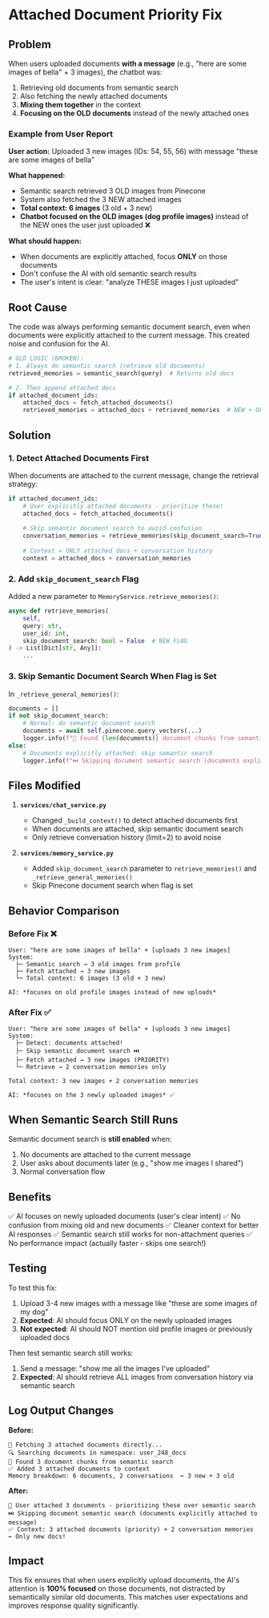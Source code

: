 # Attached Document Priority Fix

## Problem

When users uploaded documents **with a message** (e.g., "here are some images of bella" + 3 images), the chatbot was:
1. Retrieving old documents from semantic search
2. Also fetching the newly attached documents
3. **Mixing them together** in the context
4. **Focusing on the OLD documents** instead of the newly attached ones

### Example from User Report

**User action:** Uploaded 3 new images (IDs: 54, 55, 56) with message "these are some images of bella"

**What happened:**
- Semantic search retrieved 3 OLD images from Pinecone
- System also fetched the 3 NEW attached images
- **Total context: 6 images** (3 old + 3 new)
- **Chatbot focused on the OLD images (dog profile images)** instead of the NEW ones the user just uploaded ❌

**What should happen:**
- When documents are explicitly attached, focus **ONLY** on those documents
- Don't confuse the AI with old semantic search results
- The user's intent is clear: "analyze THESE images I just uploaded"

## Root Cause

The code was always performing semantic document search, even when documents were explicitly attached to the current message. This created noise and confusion for the AI.

```python
# OLD LOGIC (BROKEN):
# 1. Always do semantic search (retrieve old documents)
retrieved_memories = semantic_search(query)  # Returns old docs

# 2. Then append attached docs
if attached_document_ids:
    attached_docs = fetch_attached_documents()
    retrieved_memories = attached_docs + retrieved_memories  # NEW + OLD mixed
```

## Solution

### 1. **Detect Attached Documents First**

When documents are attached to the current message, change the retrieval strategy:

```python
if attached_document_ids:
    # User explicitly attached documents - prioritize these!
    attached_docs = fetch_attached_documents()
    
    # Skip semantic document search to avoid confusion
    conversation_memories = retrieve_memories(skip_document_search=True)
    
    # Context = ONLY attached docs + conversation history
    context = attached_docs + conversation_memories
```

### 2. **Add `skip_document_search` Flag**

Added a new parameter to `MemoryService.retrieve_memories()`:

```python
async def retrieve_memories(
    self,
    query: str,
    user_id: int,
    skip_document_search: bool = False  # NEW FLAG
) -> List[Dict[str, Any]]:
    ...
```

### 3. **Skip Semantic Document Search When Flag is Set**

In `_retrieve_general_memories()`:

```python
documents = []
if not skip_document_search:
    # Normal: do semantic document search
    documents = await self.pinecone.query_vectors(...)
    logger.info(f"📄 Found {len(documents)} document chunks from semantic search")
else:
    # Documents explicitly attached: skip semantic search
    logger.info(f"⏭️ Skipping document semantic search (documents explicitly attached to message)")
```

## Files Modified

1. **`services/chat_service.py`**
   - Changed `_build_context()` to detect attached documents first
   - When documents are attached, skip semantic document search
   - Only retrieve conversation history (limit=2) to avoid noise

2. **`services/memory_service.py`**
   - Added `skip_document_search` parameter to `retrieve_memories()` and `_retrieve_general_memories()`
   - Skip Pinecone document search when flag is set

## Behavior Comparison

### Before Fix ❌

```
User: "here are some images of bella" + [uploads 3 new images]
System:
  ├─ Semantic search → 3 old images from profile
  ├─ Fetch attached → 3 new images
  └─ Total context: 6 images (3 old + 3 new)
  
AI: *focuses on old profile images instead of new uploads*
```

### After Fix ✅

```
User: "here are some images of bella" + [uploads 3 new images]
System:
  ├─ Detect: documents attached!
  ├─ Skip semantic document search ⏭️
  ├─ Fetch attached → 3 new images (PRIORITY)
  └─ Retrieve → 2 conversation memories only
  
Total context: 3 new images + 2 conversation memories

AI: *focuses on the 3 newly uploaded images* ✅
```

## When Semantic Search Still Runs

Semantic document search is **still enabled** when:
1. No documents are attached to the current message
2. User asks about documents later (e.g., "show me images I shared")
3. Normal conversation flow

## Benefits

✅ AI focuses on newly uploaded documents (user's clear intent)
✅ No confusion from mixing old and new documents
✅ Cleaner context for better AI responses
✅ Semantic search still works for non-attachment queries
✅ No performance impact (actually faster - skips one search!)

## Testing

To test this fix:

1. Upload 3-4 new images with a message like "these are some images of my dog"
2. **Expected**: AI should focus ONLY on the newly uploaded images
3. **Not expected**: AI should NOT mention old profile images or previously uploaded docs

Then test semantic search still works:

1. Send a message: "show me all the images I've uploaded"
2. **Expected**: AI should retrieve ALL images from conversation history via semantic search

## Log Output Changes

**Before:**
```
📎 Fetching 3 attached documents directly...
🔍 Searching documents in namespace: user_248_docs
📄 Found 3 document chunks from semantic search
✅ Added 3 attached documents to context
Memory breakdown: 6 documents, 2 conversations  ← 3 new + 3 old
```

**After:**
```
📎 User attached 3 documents - prioritizing these over semantic search
⏭️ Skipping document semantic search (documents explicitly attached to message)
✅ Context: 3 attached documents (priority) + 2 conversation memories  ← Only new docs!
```

## Impact

This fix ensures that when users explicitly upload documents, the AI's attention is **100% focused** on those documents, not distracted by semantically similar old documents. This matches user expectations and improves response quality significantly.


